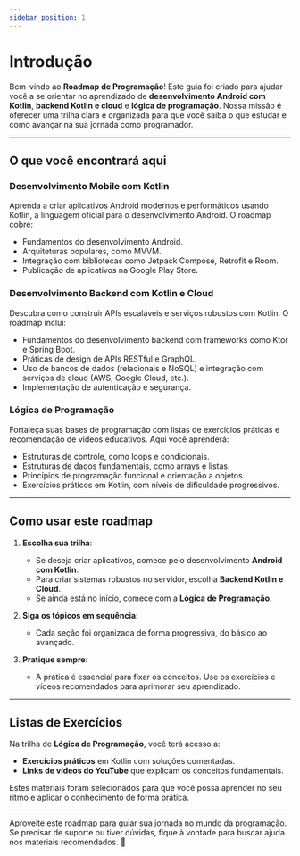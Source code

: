 ```yaml
---
sidebar_position: 1
---
```


# Introdução

Bem-vindo ao **Roadmap de Programação**! Este guia foi criado para ajudar você a se orientar no aprendizado de **desenvolvimento Android com Kotlin**, **backend Kotlin e cloud** e **lógica de programação**. Nossa missão é oferecer uma trilha clara e organizada para que você saiba o que estudar e como avançar na sua jornada como programador.

---

## O que você encontrará aqui

### Desenvolvimento Mobile com Kotlin
Aprenda a criar aplicativos Android modernos e performáticos usando Kotlin, a linguagem oficial para o desenvolvimento Android. O roadmap cobre:
- Fundamentos do desenvolvimento Android.
- Arquiteturas populares, como MVVM.
- Integração com bibliotecas como Jetpack Compose, Retrofit e Room.
- Publicação de aplicativos na Google Play Store.

### Desenvolvimento Backend com Kotlin e Cloud
Descubra como construir APIs escaláveis e serviços robustos com Kotlin. O roadmap inclui:
- Fundamentos do desenvolvimento backend com frameworks como Ktor e Spring Boot.
- Práticas de design de APIs RESTful e GraphQL.
- Uso de bancos de dados (relacionais e NoSQL) e integração com serviços de cloud (AWS, Google Cloud, etc.).
- Implementação de autenticação e segurança.

### Lógica de Programação
Fortaleça suas bases de programação com listas de exercícios práticas e recomendação de vídeos educativos. Aqui você aprenderá:
- Estruturas de controle, como loops e condicionais.
- Estruturas de dados fundamentais, como arrays e listas.
- Princípios de programação funcional e orientação a objetos.
- Exercícios práticos em Kotlin, com níveis de dificuldade progressivos.

---

## Como usar este roadmap

1. **Escolha sua trilha**:
   - Se deseja criar aplicativos, comece pelo desenvolvimento **Android com Kotlin**.
   - Para criar sistemas robustos no servidor, escolha **Backend Kotlin e Cloud**.
   - Se ainda está no início, comece com a **Lógica de Programação**.

2. **Siga os tópicos em sequência**:
   - Cada seção foi organizada de forma progressiva, do básico ao avançado.

3. **Pratique sempre**:
   - A prática é essencial para fixar os conceitos. Use os exercícios e vídeos recomendados para aprimorar seu aprendizado.

---

## Listas de Exercícios

Na trilha de **Lógica de Programação**, você terá acesso a:
- **Exercícios práticos** em Kotlin com soluções comentadas.
- **Links de vídeos do YouTube** que explicam os conceitos fundamentais.

Estes materiais foram selecionados para que você possa aprender no seu ritmo e aplicar o conhecimento de forma prática.

---

Aproveite este roadmap para guiar sua jornada no mundo da programação. Se precisar de suporte ou tiver dúvidas, fique à vontade para buscar ajuda nos materiais recomendados. 🚀